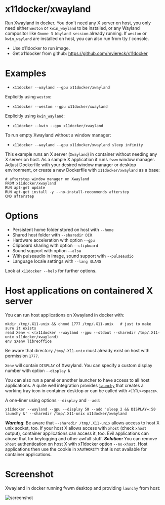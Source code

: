 # x11docker/xwayland
Run Xwayland in docker. You don't need any X server on host, you only need either `weston` or `kwin_wayland` to be installed, or any Wayland compositor like `Gnome 3 Wayland session` already running.
If `weston` or `kwin_wayland` are installed on host, you can also run from tty / console.

 - Use x11docker to run image. 
 - Get x11docker from github: 
  https://github.com/mviereck/x11docker 
  
# Examples

 - `x11docker --wayland --gpu x11docker/xwayland`

Explicitly using `weston`: 
 - `x11docker --weston --gpu x11docker/xwayland`
 
Explicitly using `kwin_wayland`: 
 - `x11docker --kwin --gpu x11docker/xwayland`

To run empty Xwayland without a window manager:
 - `x11docker --wayland --gpu x11docker/xwayland sleep infinity`

This example runs an X server (`Xwayland`) in container without needing any X server on host. As a sample X application it runs `fvwm` window manager. Adjust Dockerfile with your desired window manager or desktop environment, or create a new Dockerfile with `x11docker/xwayland` as a base:
```
# afterstep window manager on Xwayland
FROM x11docker/xwayland
RUN apt-get update
RUN apt-get install -y --no-install-recommends afterstep
CMD afterstep
```

# Options
 - Persistent home folder stored on host with   `--home`
 - Shared host folder with                      `--sharedir DIR`
 - Hardware acceleration with option            `--gpu`
 - Clipboard sharing with option                `--clipboard`
 - Sound support with option                    `--alsa`
 - With pulseaudio in image, sound support with `--pulseaudio`
 - Language locale settings with                `--lang $LANG`

Look at `x11docker --help` for further options.

# Host applications on containered X server
You can run host applications on Xwayland in docker with:
```
mkdir /tmp/.X11-unix && chmod 1777 /tmp/.X11-unix   # just to make sure it exists
read Xenv < <(x11docker --wayland --gpu --stdout --sharedir /tmp/.X11-unix x11docker/xwayland)
env $Xenv libreoffice
```
Be aware that directory `/tmp/.X11-unix` must already exist on host with permission `1777`.

`Xenv` will contain `DISPLAY` of Xwayland. You can specify a custom display number with option `--display N`.

You can also run a panel or another launcher to have access to all host applications. A quite well integration provides [`launchy`](https://www.launchy.net/) that creates a working tray icon in container desktop or can be called with `<CRTL><space>`.

A one-liner using options `--display` and `--add`:
```
x11docker --wayland --gpu --display 50 --add 'sleep 2 && DISPLAY=:50 launchy &' --sharedir /tmp/.X11-unix x11docker/xwayland
```

***Warning***: Be aware that `--sharedir /tmp/.X11-unix` allows access to host X unix socket, too. If your host X allows access with `xhost` (check `xhost` output), container applications can access it, too. Evil applications can abuse that for keylogging and other awfull stuff. ***Solution:*** You can remove `xhost` authentication on host X with x11docker option `--no-xhost`. Host applications then use the cookie in `XAUTHORITY` that is not available for container applications.

 # Screenshot
 Xwayland in docker running fvwm desktop and providing `launchy` from host:
 
 ![screenshot](https://raw.githubusercontent.com/mviereck/x11docker/screenshots/screenshot-xwayland.png "Xwayland in docker with fvwm desktop in a Weston Wayland window")
